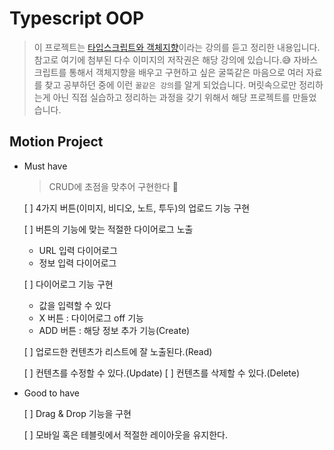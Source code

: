 # Typescript OOP

> 이 프로젝트는 [타입스크립트와 객체지향](https://academy.dream-coding.com/courses/typescript)이라는 강의를 듣고 정리한 내용입니다. 참고로 여기에 첨부된 다수 이미지의 저작권은 해당 강의에 있습니다.😅 자바스크립트를 통해서 객체지향을 배우고 구현하고 싶은 굴뚝같은 마음으로 여러 자료를 찾고 공부하던 중에 이런 `꿀같은 강의`를 알게 되었습니다. 머릿속으로만 정리하는게 아닌 직접 실습하고 정리하는 과정을 갖기 위해서 해당 프로젝트를 만들었습니다.

## Motion Project

- Must have

  > CRUD에 초점을 맞추어 구현한다 🚀

  [ ] 4가지 버튼(이미지, 비디오, 노트, 투두)의 업로드 기능 구현

  [ ] 버튼의 기능에 맞는 적절한 다이어로그 노출

  - URL 입력 다이어로그
  - 정보 입력 다이어로그

  [ ] 다이어로그 기능 구현

  - 값을 입력할 수 있다
  - X 버튼 : 다이어로그 off 기능
  - ADD 버튼 : 해당 정보 추가 기능(Create)

  [ ] 업로드한 컨텐츠가 리스트에 잘 노출된다.(Read)

  [ ] 컨텐츠를 수정할 수 있다.(Update)
  [ ] 컨텐츠를 삭제할 수 있다.(Delete)

- Good to have

  [ ] Drag & Drop 기능을 구현

  [ ] 모바일 혹은 테블릿에서 적절한 레이아웃을 유지한다.
